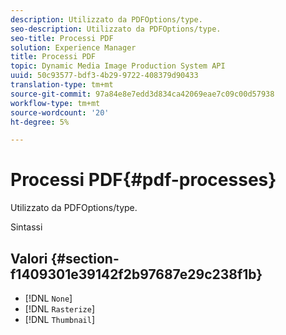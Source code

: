```yaml
---
description: Utilizzato da PDFOptions/type.
seo-description: Utilizzato da PDFOptions/type.
seo-title: Processi PDF
solution: Experience Manager
title: Processi PDF
topic: Dynamic Media Image Production System API
uuid: 50c93577-bdf3-4b29-9722-408379d90433
translation-type: tm+mt
source-git-commit: 97a84e8e7edd3d834ca42069eae7c09c00d57938
workflow-type: tm+mt
source-wordcount: '20'
ht-degree: 5%

---
```



# Processi PDF{#pdf-processes}

Utilizzato da PDFOptions/type.

Sintassi

## Valori {#section-f1409301e39142f2b97687e29c238f1b}

* [!DNL `None`]
* [!DNL `Rasterize`]
* [!DNL `Thumbnail`]

